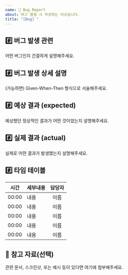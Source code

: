 ```yaml
---
name: 🐞 Bug Report
about: 버그 발생 시 작성하는 이슈입니다.
title: "[Bug] "
---
```


## #️⃣ 버그 발생 관련

어떤 버그인지 간결하게 설명해주세요.

## #️⃣ 버그 발생 상세 설명

(가능하면) Given-When-Then 형식으로 서술해주세요.

## #️⃣ 예상 결과 (expected)

예상했던 정상적인 결과가 어떤 것이었는지 설명해주세요.

## #️⃣ 실제 결과 (actual)

실제로 어떤 결과가 발생했는지 설명해주세요.

## #️⃣ 타임 테이블

| 시간  | 세부내용 | 담당자 |
| :---: | :------- | :----: |
| 00:00 | 내용     |  이름  |
| 00:00 | 내용     |  이름  |
| 00:00 | 내용     |  이름  |
| 00:00 | 내용     |  이름  |
| 00:00 | 내용     |  이름  |

## 📎 참고 자료(선택)

관련 문서, 스크린샷, 또는 예시 등이 있다면 여기에 첨부해주세요.

